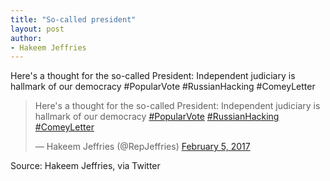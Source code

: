 ```yaml
---
title: "So-called president"
layout: post
author:
- Hakeem Jeffries
---
```


Here's a thought for the so-called President: Independent judiciary is hallmark of our democracy #PopularVote #RussianHacking #ComeyLetter

<blockquote class="twitter-tweet"><p lang="en" dir="ltr">Here&#39;s a thought for the so-called President: Independent judiciary is hallmark of our democracy <a href="https://twitter.com/hashtag/PopularVote?src=hash&amp;ref_src=twsrc%5Etfw">#PopularVote</a> <a href="https://twitter.com/hashtag/RussianHacking?src=hash&amp;ref_src=twsrc%5Etfw">#RussianHacking</a> <a href="https://twitter.com/hashtag/ComeyLetter?src=hash&amp;ref_src=twsrc%5Etfw">#ComeyLetter</a></p>&mdash; Hakeem Jeffries (@RepJeffries) <a href="https://twitter.com/RepJeffries/status/828278802203758593?ref_src=twsrc%5Etfw">February 5, 2017</a></blockquote> <script async src="https://platform.twitter.com/widgets.js" charset="utf-8"></script>

Source: Hakeem Jeffries, via Twitter
